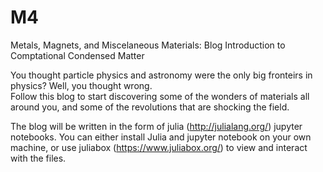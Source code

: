 # M4
Metals, Magnets, and Miscelaneous Materials: Blog Introduction to Comptational Condensed Matter

You thought particle physics and astronomy were the only big fronteirs in physics? Well, you thought wrong.  
Follow this blog to start discovering some of the wonders of materials all around you, and some of the revolutions that are shocking the field. 

The blog will be written in the form of julia (http://julialang.org/) jupyter notebooks.   You can either install Julia and jupyter notebook on your own machine, or use juliabox (https://www.juliabox.org/) to view and interact with the files.  
